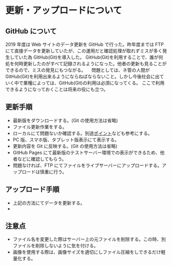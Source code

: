 # 更新・アップロードについて

## GitHub について

2019 年度は Web サイトのデータ更新を GitHub で行った。昨年度までは FTP にて直接データを更新していたが、この運用だと確認処理が取れずミスが多く発生していた為 GitHub(Git)を導入した。
GitHub(Git)を利用することで、誰が何処を何時更新したのがすべて記録されるようになった。他者の更新も見ることができるので、ミスの発見にもつながる。
　問題としては、ネ管の人間が GitHub(Git)を利用出来るようにならねばならないこと。しかし今後社会に出ていく中で業種によっては、GitHub(Git)の利用は必須になってくる。
ここで利用できるようになっておくことは将来の役にも立つ。

## 更新手順

-   最新版をダウンロードする。(Git の使用方法は省略)
-   ファイル更新作業をする。
-   ローカルにて問題ないか確認する。別途[ポイント](point)なども参考にする。
-   PC 版、スマホ版、タブレット版表示にて表示する。
-   更新内容を Git に反映する。(Git の使用方法は省略)
-   GitHub Pages にて最新版のテストサーバー環境での表示ができるため、他者などに確認してもらう。
-   問題なければ、FTP にてファイルをライブサーバーにアップロードする。アップロードは慎重に行う。

## アップロード手順

-   上記の方法にてデータを更新する。
-

## 注意点

-   ファイル名を変更した際はサーバー上の元ファイルを削除する。この時、別ファイルを削除しないように気を付ける。
-   画像を使用する際は、画像サイズを適切にしファイル圧縮をしできるだけ軽量化する。
